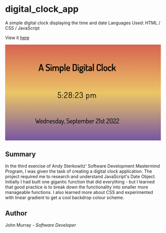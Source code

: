 # digital_clock_app

 A simple digital clock displaying the time and date
 Languages Used:  HTML / CSS / JavaScript

View it [here](https://jmurrii.github.io/digital_clock_app/)

![My Image](assets/digital_clock_screenshot.png)

## Summary
In the third exercise of Andy Sterkowitz' Software Development Mastermind Program, I was given the task of creating a digital clock application.
The project required me to research and understand JavaScript's Date Object.
Initially I had built one gigantic function that did everything - but I learned that good practice is to break down the functionality
into smaller more manageable functions.
I also learned more about CSS and experimented with linear gradient to get a cool backdrop colour scheme.


## Author
John Murray - _Software Developer_
